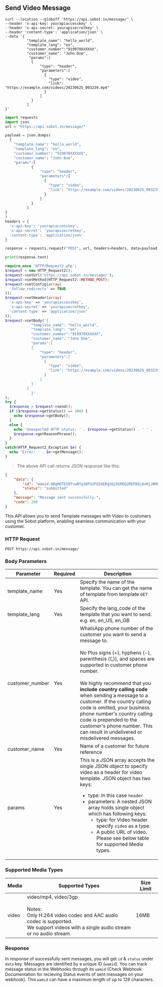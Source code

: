 ## Send Video Message
```shell
curl --location --globoff 'https://api.sobot.in/message/' \
--header 'x-api-key: yourapiaccesskey' \
--header 'x-api-secret: yourapisecretkey' \
--header 'content-type': 'application/json' \
--data '{
          "template_name": "hello_world",
          "template_lang": "en",
          "customer_number":"919970XXXXXX",
          "customer_name": "John Doe",
           "params":[
            {
                "type": "header",
                "parameters":[
                  {
                    "type": "video",
                    "link": "https://example.com/videos/20230625_003239.mp4"
                  }
                ]
            }
          ]
}'
```

```python
import requests
import json
url = "https://api.sobot.in/message/"

payload = json.dumps(
  {
    "template_name": "hello_world",
    "template_lang": "en",
    "customer_number": "919970XXXXXX",
    "customer_name": "John Doe",
    "params":[
            {
                "type": "header",
                "parameters":[
                  {
                    "type": "video",
                    "link": "https://example.com/videos/20230625_003239.mp4"
                  }
                ]
            }
          ]
}
)
headers = {
  'x-api-key': 'yourapiaccesskey',
  'x-api-secret': 'yourapisecretkey',
  'content-type': 'application/json'
}

response = requests.request("POST", url, headers=headers, data=payload)

print(response.text)
```

```php
require_once 'HTTP/Request2.php';
$request = new HTTP_Request2();
$request->setUrl('https://api.sobot.in/message/');
$request->setMethod(HTTP_Request2::METHOD_POST);
$request->setConfig(array(
  'follow_redirects' => TRUE
));
$request->setHeader(array(
  'x-api-key' => 'yourapiaccesskey',
  'x-api-secret' => 'yourapisecretkey',
  'content-type' => 'application/json'
));
$request->setBody('{
            "template_name": "hello_world",
            "template_lang": "en",
            "customer_number":"919970XXXXXX",
            "customer_name": "John Doe",
            "params":[
            {
                "type": "header",
                "parameters":[
                  {
                    "type": "video",
                    "link": "https://example.com/videos/20230625_003239.mp4"
                  }
                ]
            }
          ]
            }'
);
try {
  $response = $request->send();
  if ($response->getStatus() == 200) {
    echo $response->getBody();
  }
  else {
    echo 'Unexpected HTTP status: ' . $response->getStatus() . ' ' .
    $response->getReasonPhrase();
  }
}
catch(HTTP_Request2_Exception $e) {
  echo 'Error: ' . $e->getMessage();
}

```

> The above API call returns JSON response like this:

```json
{
    "data": {
        "id": "wamid.HBgMOTE5OTcwNTg1NTU2FQIAERgSQjhGRDQ2REFBQjAxMjJBM0Q1AA==",
        "status": "submitted"
    },
    "message": "Message sent successfully.",
    "code": 200
}
```
This API allows you to send Template messages with Video to customers using the Sobot platform, enabling seamless communication with your customer.


### HTTP Request

`POST https://api.sobot.in/message/`

### Body Parameters

Parameter | Required | Description |
--------- | ------- | ----------- | 
template_name | Yes | Specify the name of the template. You can get the name of template from template ```GET``` API. | 
template_lang | Yes | Specify the lang_code of the template that you want to send. e.g. en, en_US, en_GB | 
customer_number | Yes| WhatsApp phone number of the customer you want to send a message to. <br /> <br />No Plus signs (+), hyphens (-), parenthesis ((,)), and spaces are supported in customer phone number. <br /><br /> We highly recommend that you **include country calling code** when sending a message to a customer. If the country calling code is omitted, your business phone number's country calling code is prepended to the customer's phone number. This can result in undelivered or misdelivered messages. | 
customer_name | Yes | Name of a customer for future reference | 
params | Yes | This is a JSON array accepts the single JSON object to specify video as a header for video template. JSON object has two keys: <ul><li>type: In this case ```header```</li> <li>parameters: A nested JSON array holds single object which has following keys: <ul><li>type: for Video header specify ```video``` as a type.</li><li>A public URL of video. Please see below table for supported Media types.</li></ul>

### Supported Media Types
| Media     | Supported Types| Size Limit                                       |
|-----------|----------------|-----------|
| video | video/mp4, video/3gp<br/><br/> Notes: <br/>Only H.264 video codec and AAC audio codec is supported. <br/>We support videos with a single audio stream or no audio stream. | 16MB |


### Response
In response of successfully sent messages, you will get ```id``` & ```status``` under ```data``` key. Messages are identified by a unique ID (```wamid```). You can track message status in the Webhooks through its ```wamid```  (Check Webhook Documentation for recieving Status events of sent messages on your webhook). This ```wamid``` can have a maximum length of up to 128 characters.




